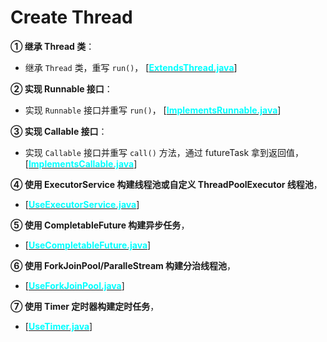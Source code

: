 # Create Thread



**① 继承 Thread 类**：

- 继承 `Thread` 类，重写 `run()`， [**<u><span style="color:#00FFFF;">ExtendsThread.java</span></u>**]

**② 实现 Runnable 接口**：

- 实现 `Runnable` 接口并重写 `run()`， [**<u><span style="color:#00FFFF;">ImplementsRunnable.java</span></u>**]

**③ 实现 Callable 接口**：

- 实现 `Callable` 接口并重写 `call()` 方法，通过 futureTask 拿到返回值，[**<u><span style="color:#00FFFF;">ImplementsCallable.java</span></u>**]

**④ 使用 ExecutorService 构建线程池或自定义 ThreadPoolExecutor 线程池**，

-  [<u>**<span style="color:#00FFFF;">UseExecutorService.java</span>**</u>]

**⑤ 使用 CompletableFuture 构建异步任务**，

-  [**<u><span style="color:#00FFFF;">UseCompletableFuture.java</span></u>**]

**⑥ 使用 ForkJoinPool/ParalleStream 构建分治线程池**，

-  [**<u><span style="color:#00FFFF;">UseForkJoinPool.java</span></u>**]

**⑦ 使用 Timer 定时器构建定时任务**，

-  [**<u><span style="color:#00FFFF;">UseTimer.java</span></u>**]